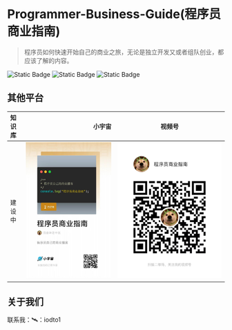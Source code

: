 # Programmer-Business-Guide(程序员商业指南)

> 程序员如何快速开始自己的商业之旅，无论是独立开发又或者组队创业，都应该了解的内容。

![Static Badge](https://img.shields.io/badge/%E7%A8%8B%E5%BA%8F%E5%91%98%E5%95%86%E4%B8%9A%E6%8C%87%E5%8D%97-2023-blu)
![Static Badge](https://img.shields.io/badge/%E6%92%AD%E5%AE%A2-%E9%9A%8F%E5%90%AC%E7%89%88-red)
![Static Badge](https://img.shields.io/badge/%E7%8B%AC%E7%AB%8B%E5%BC%80%E5%8F%91-%E6%95%B0%E5%AD%97%E6%B8%B8%E6%B0%91-purple)


## 其他平台
| 知识库 | 小宇宙 | 视频号 |
| :-----| ----: | :----: |
| 建设中 | ![alt 属性文本](./img//xiaoyuzhou.jpg) | ![alt 属性文本](./img//shipinhao.jpg) |

## 关于我们
联系我：🛰：iodto1